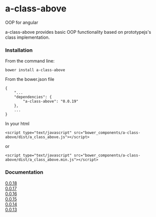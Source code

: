 # a-class-above

OOP for angular

a-class-above provides basic OOP functionality based on prototypejs's class implementation.

### Installation

From the command line:
    
    bower install a-class-above

From the bower.json file
    
    {
	    "...
	    "dependencies": {
	        "a-class-above": "0.0.19"
	    },
		...
	}
	
In your html

    <script type="text/javascript" src="bower_components/a-class-above/dist/a_class_above.js"></script>
or

    <script type="text/javascript" src="bower_components/a-class-above/dist/a_class_above.min.js"></script>

### Documentation

[0.0.18](http://www.pedago.com/a-class-above/docs/0.0.18)  
[0.0.17](http://www.pedago.com/a-class-above/docs/0.0.17)  
[0.0.16](http://www.pedago.com/a-class-above/docs/0.0.16)  
[0.0.15](http://www.pedago.com/a-class-above/docs/0.0.15)  
[0.0.14](http://www.pedago.com/a-class-above/docs/0.0.14)  
[0.0.13](http://www.pedago.com/a-class-above/docs/0.0.13)  
